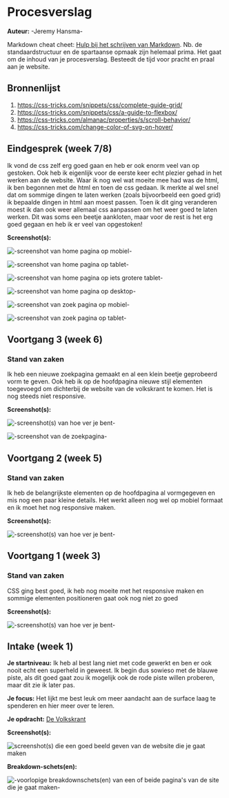 # Procesverslag
**Auteur:** -Jeremy Hansma-

Markdown cheat cheet: [Hulp bij het schrijven van Markdown](https://github.com/adam-p/markdown-here/wiki/Markdown-Cheatsheet). Nb. de standaardstructuur en de spartaanse opmaak zijn helemaal prima. Het gaat om de inhoud van je procesverslag. Besteedt de tijd voor pracht en praal aan je website.



## Bronnenlijst
1. https://css-tricks.com/snippets/css/complete-guide-grid/
2. https://css-tricks.com/snippets/css/a-guide-to-flexbox/
3. https://css-tricks.com/almanac/properties/s/scroll-behavior/
4. https://css-tricks.com/change-color-of-svg-on-hover/



## Eindgesprek (week 7/8)

Ik vond de css zelf erg goed gaan en heb er ook enorm veel van op gestoken. Ook heb ik eigenlijk voor de eerste keer echt plezier gehad in het werken aan de website. Waar ik nog wel wat moeite mee had was de html, ik ben begonnen met de html en toen de css gedaan. Ik merkte al wel snel dat om sommige dingen te laten werken (zoals bijvoorbeeld een goed grid) ik bepaalde dingen in html aan moest passen. Toen ik dit ging veranderen moest ik dan ook weer allemaal css aanpassen om het weer goed te laten werken. Dit was soms een beetje aankloten, maar voor de rest is het erg goed gegaan en heb ik er veel van opgestoken!

**Screenshot(s):**

![-screenshot van home pagina op mobiel-](images/Progressie4a.png)

![-screenshot van home pagina op tablet-](images/Progressie4b.png)

![-screenshot van home pagina op iets grotere tablet-](images/Progressie4c.png)

![-screenshot van home pagina op desktop-](images/Progressie4d.png)

![-screenshot van zoek pagina op mobiel-](images/Progressie4e.png)

![-screenshot van zoek pagina op tablet-](images/Progressie4f.png)



## Voortgang 3 (week 6)

### Stand van zaken

Ik heb een nieuwe zoekpagina gemaakt en al een klein beetje geprobeerd vorm te geven. Ook heb ik op de hoofdpagina nieuwe stijl elementen toegevoegd om dichterbij de website van de volkskrant te komen. Het is nog steeds niet responsive.

**Screenshot(s):**

![-screenshot(s) van hoe ver je bent-](images/Progressie3.png)

![-screenshot van de zoekpagina-](images/Progressie3a.png)



## Voortgang 2 (week 5)

### Stand van zaken

Ik heb de belangrijkste elementen op de hoofdpagina al vormgegeven en mis nog een paar kleine details. Het werkt alleen nog wel op mobiel formaat en ik moet het nog responsive maken.

**Screenshot(s):**

![-screenshot(s) van hoe ver je bent-](images/Progressie2.png)


## Voortgang 1 (week 3)

### Stand van zaken

CSS ging best goed, ik heb nog moeite met het responsive maken en sommige elementen positioneren gaat ook nog niet zo goed

**Screenshot(s):**

![-screenshot(s) van hoe ver je bent-](images/Progressie.png)


## Intake (week 1)

**Je startniveau:**
Ik heb al best lang niet met code gewerkt en ben er ook nooit echt een superheld in geweest. Ik begin dus sowieso met de blauwe piste, als dit goed gaat zou ik mogelijk ook de rode piste willen proberen, maar dit zie ik later pas.

**Je focus:**
Het lijkt me best leuk om meer aandacht aan de surface laag te spenderen en hier meer over te leren.

**Je opdracht:**
[De Volkskrant](https://www.volkskrant.nl/)

**Screenshot(s):**

![screenshot(s) die een goed beeld geven van de website die je gaat maken](images/Volkskrant.png)

**Breakdown-schets(en):**

![-voorlopige breakdownschets(en) van een of beide pagina's van de site die je gaat maken-](images/Volkskrant1.png)
